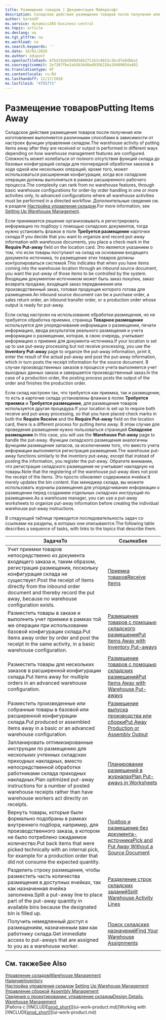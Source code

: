 ```yaml
---
title: Размещение товаров | Документация Майкрософт
description: Складское действие размещения товаров после получения или изготовления выполняется различными способами в зависимости от настроек функции управления складом.
author: SorenGP
ms.service: dynamics365-business-central
ms.topic: article
ms.devlang: na
ms.tgt_pltfrm: na
ms.workload: na
ms.search.keywords: ''
ms.date: 10/01/2020
ms.author: edupont
ms.openlocfilehash: 6fbd192b5999d566271163c9653c3bcdfe0dbba1
ms.sourcegitcommit: 2e7307fbe1eb3b34d0ad9356226a19409054a402
ms.translationtype: HT
ms.contentlocale: ru-RU
ms.lasthandoff: 12/17/2020
ms.locfileid: "4755771"
---
```

# <a name="putting-items-away"></a><span data-ttu-id="c9b03-103">Размещение товаров</span><span class="sxs-lookup"><span data-stu-id="c9b03-103">Putting Items Away</span></span>
<span data-ttu-id="c9b03-104">Складское действие размещения товаров после получения или изготовления выполняется различными способами в зависимости от настроек функции управления складом.</span><span class="sxs-lookup"><span data-stu-id="c9b03-104">The warehouse activity of putting items away after they are received or output is performed in different ways depending on how warehouse management features are configured.</span></span> <span data-ttu-id="c9b03-105">Сложность может колебаться от полного отсутствия функций склада до базовых конфигураций склада для поочередной обработки заказов в ходе одной или нескольких операций; кроме того, может использоваться расширенная конфигурация, когда все складские операции должны выполняться в рамках расширенного рабочего процесса.</span><span class="sxs-lookup"><span data-stu-id="c9b03-105">The complexity can rank from no warehouse features, through basic warehouse configurations for order-by order handling in one or more activities only, to advanced configurations where all warehouse activities must be performed in a directed workflow.</span></span> <span data-ttu-id="c9b03-106">Дополнительные сведения см. в разделе [Настройка управления складом](warehouse-setup-warehouse.md).</span><span class="sxs-lookup"><span data-stu-id="c9b03-106">For more information, see [Setting Up Warehouse Management](warehouse-setup-warehouse.md).</span></span>

<span data-ttu-id="c9b03-107">Если принимается решение организовывать и регистрировать информацию по подбору с помощью складских документов, тогда нужно установить флажок в поле **Требуется размещение** карточки склада.</span><span class="sxs-lookup"><span data-stu-id="c9b03-107">If you decide that you want to organize and record put-away information with warehouse documents, you place a check mark in the **Require Put-away** field on the location card.</span></span> <span data-ttu-id="c9b03-108">Это является указанием о том, что если товары поступают на склад на основании входящего документа-источника, то размещение этих товаров должны контролироваться системой.</span><span class="sxs-lookup"><span data-stu-id="c9b03-108">This indicates that when you have items coming into the warehouse location through an inbound source document, you want the put-away of those items to be controlled by the system.</span></span> <span data-ttu-id="c9b03-109">Входящим документом-источником может быть заказ покупки, заказ возврата продажи, входящий заказ передвижения или производственный заказ, готовая продукция которого готова для размещения.</span><span class="sxs-lookup"><span data-stu-id="c9b03-109">An inbound source document can be a purchase order, a sales return order, an inbound transfer order, or a production order whose output is ready for put-away.</span></span>  

<span data-ttu-id="c9b03-110">Если склад настроен на использование обработки размещения, но не требуется обработка приемки, страница **Товарное размещение** используется для упорядочивания информации о размещении, печати информацию, ввода результатов реального размещения и учета информации о размещении, которая, в свою очередь, учитывает информацию о приемке для документа-источника.</span><span class="sxs-lookup"><span data-stu-id="c9b03-110">If your location is set up to use put-away processing but not receive processing, you use the **Inventory Put-away** page to organize the put-away information, print it, enter the result of the actual put-away and post the put-away information, which in turn posts the receipt information for the source document.</span></span> <span data-ttu-id="c9b03-111">В случае производственных заказов в процессе учета выполняется учет выходных данных заказа и завершается производственный заказ.</span><span class="sxs-lookup"><span data-stu-id="c9b03-111">In the case of a production order, the posting process posts the output of the order and finishes the production order.</span></span>

<span data-ttu-id="c9b03-112">Если склад настроен так, что требуется как приемка, так и размещение, то есть в карточке склада установлены флажки в полях **Требуется приемка** и **Требуется размещение**, для размещения товаров используется другая процедура.</span><span class="sxs-lookup"><span data-stu-id="c9b03-112">If your location is set up to require both receive and put-away processing, so that you have placed check marks in both the **Require Receive** and the **Require Put-away** field on the location card, there is a different process for putting items away.</span></span> <span data-ttu-id="c9b03-113">В этом случае для проведения размещения нужно пользоваться страницей **Складское размещение**.</span><span class="sxs-lookup"><span data-stu-id="c9b03-113">In this case, you will use the **Warehouse Put-away** page to handle the put-away.</span></span> <span data-ttu-id="c9b03-114">Функции складского размещения аналогичны функциям размещения запасов, за исключением того, что вместо учета информации выполняется регистрация размещения.</span><span class="sxs-lookup"><span data-stu-id="c9b03-114">The warehouse put-away functions similarly to the inventory put-away, except that instead of posting the information, you register the put-away.</span></span> <span data-ttu-id="c9b03-115">Обратите внимание, что регистрация складского размещения не учитывает накладную на товары.</span><span class="sxs-lookup"><span data-stu-id="c9b03-115">Note that the registering of the warehouse put-away does not post the receipt of the items.</span></span> <span data-ttu-id="c9b03-116">Это просто обновляет содержимое ячейки.</span><span class="sxs-lookup"><span data-stu-id="c9b03-116">It merely updates the bin content.</span></span> <span data-ttu-id="c9b03-117">Как менеджер склада, вы можете использовать журналы размещения для упорядочивания информации о размещении перед созданием отдельных складских инструкций по размещению.</span><span class="sxs-lookup"><span data-stu-id="c9b03-117">As a warehouse manager, you can use a put-away worksheets to organize put-away information before creating the individual warehouse put-away instructions.</span></span>

<span data-ttu-id="c9b03-118">В следующей таблице приводится последовательность задач со ссылками на разделы, в которых они описываются.</span><span class="sxs-lookup"><span data-stu-id="c9b03-118">The following table describes a sequence of tasks, with links to the topics that describe them.</span></span>   

|<span data-ttu-id="c9b03-119">**Задача**</span><span class="sxs-lookup"><span data-stu-id="c9b03-119">**To**</span></span>|<span data-ttu-id="c9b03-120">**Ссылка**</span><span class="sxs-lookup"><span data-stu-id="c9b03-120">**See**</span></span>|  
|------------|-------------|  
|<span data-ttu-id="c9b03-121">Учет приемки товаров непосредственно из документа входящего заказа и, таким образом, регистрация размещения, поскольку конфигурация склада не существует.</span><span class="sxs-lookup"><span data-stu-id="c9b03-121">Post the receipt of items directly from the inbound order document and thereby record the put away, because no warehouse configuration exists.</span></span>|[<span data-ttu-id="c9b03-122">Приемка товаров</span><span class="sxs-lookup"><span data-stu-id="c9b03-122">Receive Items</span></span>](warehouse-how-receive-items.md)|  
|<span data-ttu-id="c9b03-123">Разместить товары в заказе и выполнить учет приемки в рамках той же операции при использовании базовой конфигурации склада.</span><span class="sxs-lookup"><span data-stu-id="c9b03-123">Put items away order by order and post the receipt in the same activity, in a basic warehouse configuration.</span></span>|[<span data-ttu-id="c9b03-124">Размещение товаров с помощью складского размещения</span><span class="sxs-lookup"><span data-stu-id="c9b03-124">Put Items Away with Inventory Put-aways</span></span>](warehouse-how-to-put-items-away-with-inventory-put-aways.md)|  
|<span data-ttu-id="c9b03-125">Разместить товары для нескольких заказов в расширенной конфигурации склада.</span><span class="sxs-lookup"><span data-stu-id="c9b03-125">Put items away for multiple orders in an advanced warehouse configuration.</span></span>|[<span data-ttu-id="c9b03-126">Размещение товаров с помощью складских размещений</span><span class="sxs-lookup"><span data-stu-id="c9b03-126">Put Items Away with Warehouse Put-aways</span></span>](warehouse-how-to-put-items-away-with-warehouse-put-aways.md)|  
|<span data-ttu-id="c9b03-127">Разместить произведенные или собранные товары в базовой или расширенной конфигурации склада.</span><span class="sxs-lookup"><span data-stu-id="c9b03-127">Put produced or assembled items away in a basic or an advanced warehouse configuration.</span></span>|[<span data-ttu-id="c9b03-128">Размещение выпуска производства или сборки</span><span class="sxs-lookup"><span data-stu-id="c9b03-128">Put Away Production or Assembly Output</span></span>](warehouse-how-to-put-away-production-output.md)|
|<span data-ttu-id="c9b03-129">Запланировать оптимизированные инструкции по размещению для нескольких учтенных складских приходных накладных, вместо непосредственной обработки работниками склада приходных накладных.</span><span class="sxs-lookup"><span data-stu-id="c9b03-129">Plan optimized put-away instructions for a number of posted warehouse receipts rather than have warehouse workers act directly on receipts.</span></span>|[<span data-ttu-id="c9b03-130">Планирование размещений в журналах</span><span class="sxs-lookup"><span data-stu-id="c9b03-130">Plan Put-aways in Worksheets</span></span>](warehouse-how-to-plan-put-aways-in-worksheets.md)|  
|<span data-ttu-id="c9b03-131">Вернуть товары, которые были формально подобраны в рамках внутреннего подбора, например, для производственного заказа, в котором не было потреблено ожидаемое количество.</span><span class="sxs-lookup"><span data-stu-id="c9b03-131">Put back items that were picked technically with an internal pick, for example for a production order that did not consume the expected quantity.</span></span>|[<span data-ttu-id="c9b03-132">Подбор и размещение без документа-источника</span><span class="sxs-lookup"><span data-stu-id="c9b03-132">Pick and Put Away Without a Source Document</span></span>](warehouse-how-to-create-put-aways-from-internal-put-aways.md)|
|<span data-ttu-id="c9b03-133">Разделить строку размещения, чтобы разместить часть количества размещения в доступных ячейках, так как назначенная ячейка заполнена.</span><span class="sxs-lookup"><span data-stu-id="c9b03-133">Split a put-away line to place part of the put-away quantity in available bins because the designated bin is filled up.</span></span>|[<span data-ttu-id="c9b03-134">Разделение строк складских заданий</span><span class="sxs-lookup"><span data-stu-id="c9b03-134">Split Warehouse Activity Lines</span></span>](warehouse-how-to-split-warehouse-activity-lines.md)|
|<span data-ttu-id="c9b03-135">Получить немедленный доступ к размещениям, назначенным вам как работнику склада.</span><span class="sxs-lookup"><span data-stu-id="c9b03-135">Get immediate access to put-aways that are assigned to you as a warehouse worker.</span></span>|[<span data-ttu-id="c9b03-136">Поиск складских назначений</span><span class="sxs-lookup"><span data-stu-id="c9b03-136">Find Your Warehouse Assignments</span></span>](warehouse-how-to-find-your-warehouse-assignments.md)|    

## <a name="see-also"></a><span data-ttu-id="c9b03-137">См. также</span><span class="sxs-lookup"><span data-stu-id="c9b03-137">See Also</span></span>  
[<span data-ttu-id="c9b03-138">Управление складом</span><span class="sxs-lookup"><span data-stu-id="c9b03-138">Warehouse Management</span></span>](warehouse-manage-warehouse.md)  
[<span data-ttu-id="c9b03-139">Наличие</span><span class="sxs-lookup"><span data-stu-id="c9b03-139">Inventory</span></span>](inventory-manage-inventory.md)  
<span data-ttu-id="c9b03-140">[Настройка управления складом](warehouse-setup-warehouse.md)   </span><span class="sxs-lookup"><span data-stu-id="c9b03-140">[Setting Up Warehouse Management](warehouse-setup-warehouse.md)   </span></span>  
<span data-ttu-id="c9b03-141">[Управление сборкой](assembly-assemble-items.md)  </span><span class="sxs-lookup"><span data-stu-id="c9b03-141">[Assembly Management](assembly-assemble-items.md)  </span></span>  
[<span data-ttu-id="c9b03-142">Сведения о проектировании: управление складом</span><span class="sxs-lookup"><span data-stu-id="c9b03-142">Design Details: Warehouse Management</span></span>](design-details-warehouse-management.md)  
<span data-ttu-id="c9b03-143">[Работа с [!INCLUDE[prod_short](includes/prod_short.md)]](ui-work-product.md)</span><span class="sxs-lookup"><span data-stu-id="c9b03-143">[Working with [!INCLUDE[prod_short](includes/prod_short.md)]](ui-work-product.md)</span></span>  
